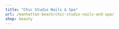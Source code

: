 ```yaml
---
title: "Chic Studio Nails & Spa"
url: /manhattan-beach/chic-studio-nails-and-spa/
shop: beauty
---
```

